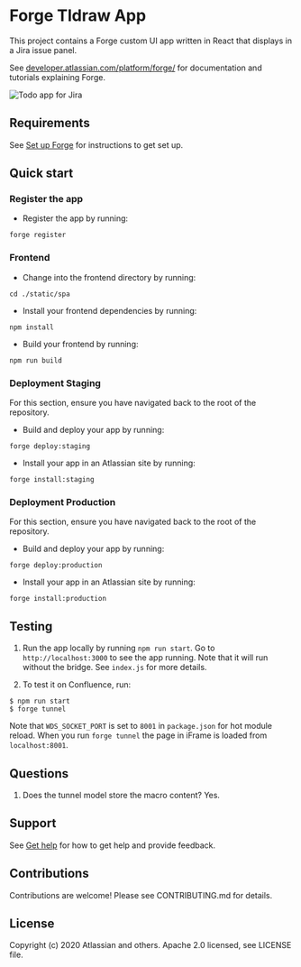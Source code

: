 # Forge Tldraw App

This project contains a Forge custom UI app written in React that displays in a Jira issue panel. 

See [developer.atlassian.com/platform/forge/](https://developer.atlassian.com/platform/forge) for documentation and tutorials explaining Forge.

![Todo app for Jira](./example.gif "Todo app for Jira")

## Requirements

See [Set up Forge](https://developer.atlassian.com/platform/forge/set-up-forge/) for instructions to get set up.

## Quick start

### Register the app
- Register the app by running:
```
forge register
```

### Frontend
- Change into the frontend directory by running:
```
cd ./static/spa
```

- Install your frontend dependencies by running:
```
npm install
```

- Build your frontend by running:
```
npm run build
```

### Deployment Staging
For this section, ensure you have navigated back to the root of the repository.

- Build and deploy your app by running:
```
forge deploy:staging
```

- Install your app in an Atlassian site by running:
```
forge install:staging
```

### Deployment Production
For this section, ensure you have navigated back to the root of the repository.

- Build and deploy your app by running:
```
forge deploy:production
```

- Install your app in an Atlassian site by running:
```
forge install:production
```

## Testing

1. Run the app locally by running `npm run start`. Go to `http://localhost:3000` to see the app running.
Note that it will run without the bridge. See `index.js` for more details.

2.  To test it on Confluence, run:
```shell
$ npm run start
$ forge tunnel
```
Note that `WDS_SOCKET_PORT` is set to `8001` in `package.json` for hot module reload.
When you run `forge tunnel` the page in iFrame is loaded from `localhost:8001`.

## Questions

1. Does the tunnel model store the macro content?
Yes.

## Support
See [Get help](https://developer.atlassian.com/platform/forge/get-help/) for how to get help and provide feedback.

## Contributions
Contributions are welcome! Please see CONTRIBUTING.md for details.

## License
Copyright (c) 2020 Atlassian and others. Apache 2.0 licensed, see LICENSE file.
